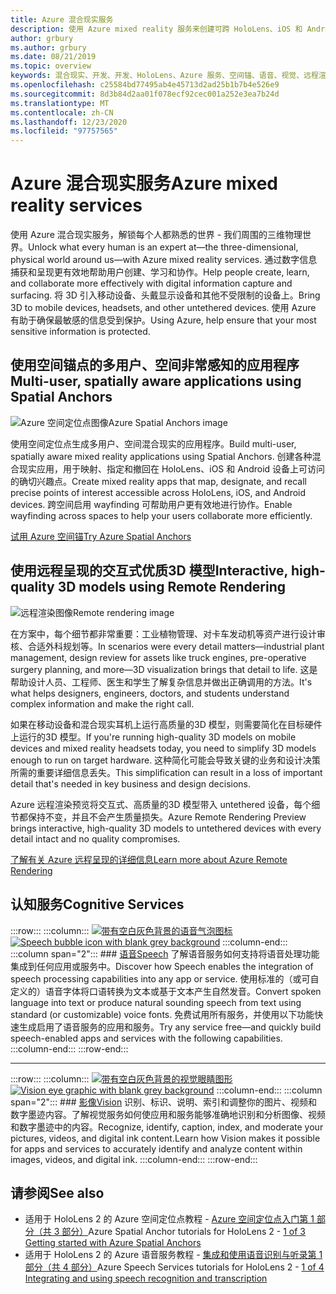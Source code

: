 ```yaml
---
title: Azure 混合现实服务
description: 使用 Azure mixed reality 服务来创建可跨 HoloLens、iOS 和 Android 设备访问的3D、多用户和空间感知的应用程序。
author: grbury
ms.author: grbury
ms.date: 08/21/2019
ms.topic: overview
keywords: 混合现实、开发、开发、HoloLens、Azure 服务、空间锚、语音、视觉、远程渲染
ms.openlocfilehash: c25584bd77495ab4e45713d2ad25b1b7b4e526e9
ms.sourcegitcommit: 8d3b84d2aa01f078ecf92cec001a252e3ea7b24d
ms.translationtype: MT
ms.contentlocale: zh-CN
ms.lasthandoff: 12/23/2020
ms.locfileid: "97757565"
---
```

# <a name="azure-mixed-reality-services"></a><span data-ttu-id="99871-104">Azure 混合现实服务</span><span class="sxs-lookup"><span data-stu-id="99871-104">Azure mixed reality services</span></span>
<span data-ttu-id="99871-105">使用 Azure 混合现实服务，解锁每个人都熟悉的世界 - 我们周围的三维物理世界。</span><span class="sxs-lookup"><span data-stu-id="99871-105">Unlock what every human is an expert at—the three-dimensional, physical world around us—with Azure mixed reality services.</span></span> <span data-ttu-id="99871-106">通过数字信息捕获和呈现更有效地帮助用户创建、学习和协作。</span><span class="sxs-lookup"><span data-stu-id="99871-106">Help people create, learn, and collaborate more effectively with digital information capture and surfacing.</span></span> <span data-ttu-id="99871-107">将 3D 引入移动设备、头戴显示设备和其他不受限制的设备上。</span><span class="sxs-lookup"><span data-stu-id="99871-107">Bring 3D to mobile devices, headsets, and other untethered devices.</span></span> <span data-ttu-id="99871-108">使用 Azure 有助于确保最敏感的信息受到保护。</span><span class="sxs-lookup"><span data-stu-id="99871-108">Using Azure, help ensure that your most sensitive information is protected.</span></span>

## <a name="multi-user-spatially-aware-applications-using-spatial-anchors"></a><span data-ttu-id="99871-109">使用空间锚点的多用户、空间非常感知的应用程序</span><span class="sxs-lookup"><span data-stu-id="99871-109">Multi-user, spatially aware applications using Spatial Anchors</span></span>

![ <span data-ttu-id="99871-110">Azure 空间定位点图像</span><span class="sxs-lookup"><span data-stu-id="99871-110">Azure Spatial Anchors image</span></span>](../design/images/AzureSpatialAnchors.jpg)

<span data-ttu-id="99871-111">使用空间定位点生成多用户、空间混合现实的应用程序。</span><span class="sxs-lookup"><span data-stu-id="99871-111">Build multi-user, spatially aware mixed reality applications using Spatial Anchors.</span></span> <span data-ttu-id="99871-112">创建各种混合现实应用，用于映射、指定和撤回在 HoloLens、iOS 和 Android 设备上可访问的确切兴趣点。</span><span class="sxs-lookup"><span data-stu-id="99871-112">Create mixed reality apps that map, designate, and recall precise points of interest accessible across HoloLens, iOS, and Android devices.</span></span> <span data-ttu-id="99871-113">跨空间启用 wayfinding 可帮助用户更有效地进行协作。</span><span class="sxs-lookup"><span data-stu-id="99871-113">Enable wayfinding across spaces to help your users collaborate more efficiently.</span></span>

[<span data-ttu-id="99871-114">试用 Azure 空间锚</span><span class="sxs-lookup"><span data-stu-id="99871-114">Try Azure Spatial Anchors</span></span>](https://docs.microsoft.com/azure/spatial-anchors)


## <a name="interactive-high-quality-3d-models-using-remote-rendering"></a><span data-ttu-id="99871-115">使用远程呈现的交互式优质3D 模型</span><span class="sxs-lookup"><span data-stu-id="99871-115">Interactive, high-quality 3D models using Remote Rendering</span></span>

![ <span data-ttu-id="99871-116">远程渲染图像</span><span class="sxs-lookup"><span data-stu-id="99871-116">Remote rendering image</span></span>](../design/images/RemoteRendering.jpg)

<span data-ttu-id="99871-117">在方案中，每个细节都非常重要：工业植物管理、对卡车发动机等资产进行设计审核、合适外科规划等。</span><span class="sxs-lookup"><span data-stu-id="99871-117">In scenarios were every detail matters—industrial plant management, design review for assets like truck engines, pre-operative surgery planning, and more—3D visualization brings that detail to life.</span></span> <span data-ttu-id="99871-118">这是帮助设计人员、工程师、医生和学生了解复杂信息并做出正确调用的方法。</span><span class="sxs-lookup"><span data-stu-id="99871-118">It's what helps designers, engineers, doctors, and students understand complex information and make the right call.</span></span>

<span data-ttu-id="99871-119">如果在移动设备和混合现实耳机上运行高质量的3D 模型，则需要简化在目标硬件上运行的3D 模型。</span><span class="sxs-lookup"><span data-stu-id="99871-119">If you're running high-quality 3D models on mobile devices and mixed reality headsets today, you need to simplify 3D models enough to run on target hardware.</span></span> <span data-ttu-id="99871-120">这种简化可能会导致关键的业务和设计决策所需的重要详细信息丢失。</span><span class="sxs-lookup"><span data-stu-id="99871-120">This simplification can result in a loss of important detail that's needed in key business and design decisions.</span></span>

<span data-ttu-id="99871-121">Azure 远程渲染预览将交互式、高质量的3D 模型带入 untethered 设备，每个细节都保持不变，并且不会产生质量损失。</span><span class="sxs-lookup"><span data-stu-id="99871-121">Azure Remote Rendering Preview brings interactive, high-quality 3D models to untethered devices with every detail intact and no quality compromises.</span></span>

[<span data-ttu-id="99871-122">了解有关 Azure 远程呈现的详细信息</span><span class="sxs-lookup"><span data-stu-id="99871-122">Learn more about Azure Remote Rendering</span></span>](https://azure.microsoft.com/services/remote-rendering)

## <a name="cognitive-services"></a><span data-ttu-id="99871-123">认知服务</span><span class="sxs-lookup"><span data-stu-id="99871-123">Cognitive Services</span></span>

:::row:::
    :::column:::
       <span data-ttu-id="99871-124">[![带有空白灰色背景的语音气泡图标](images/speech.jpg)](https://docs.microsoft.com/azure/cognitive-services/speech-service/)</span><span class="sxs-lookup"><span data-stu-id="99871-124">[![Speech bubble icon with blank grey background](images/speech.jpg)](https://docs.microsoft.com/azure/cognitive-services/speech-service/)</span></span>
    :::column-end:::
    :::column span="2":::
        ### <a name="speech"></a>[<span data-ttu-id="99871-125">语音</span><span class="sxs-lookup"><span data-stu-id="99871-125">Speech</span></span>](https://docs.microsoft.com/azure/cognitive-services/speech-service/)
        <span data-ttu-id="99871-126">了解语音服务如何支持将语音处理功能集成到任何应用或服务中。</span><span class="sxs-lookup"><span data-stu-id="99871-126">Discover how Speech enables the integration of speech processing capabilities into any app or service.</span></span> <span data-ttu-id="99871-127">使用标准的（或可自定义的）语音字体将口语转换为文本或基于文本产生自然发音。</span><span class="sxs-lookup"><span data-stu-id="99871-127">Convert spoken language into text or produce natural sounding speech from text using standard (or customizable) voice fonts.</span></span> <span data-ttu-id="99871-128">免费试用所有服务，并使用以下功能快速生成启用了语音服务的应用和服务。</span><span class="sxs-lookup"><span data-stu-id="99871-128">Try any service free—and quickly build speech-enabled apps and services with the following capabilities.</span></span>
    :::column-end:::
:::row-end:::

---

:::row:::
    :::column:::
       <span data-ttu-id="99871-129">[![带有空白灰色背景的视觉眼睛图形](images/vision.jpg)](https://docs.microsoft.com/azure/cognitive-services/computer-vision/)</span><span class="sxs-lookup"><span data-stu-id="99871-129">[![Vision eye graphic with blank grey background](images/vision.jpg)](https://docs.microsoft.com/azure/cognitive-services/computer-vision/)</span></span>
    :::column-end:::
    :::column span="2":::
        ### <a name="vision"></a>[<span data-ttu-id="99871-130">影像</span><span class="sxs-lookup"><span data-stu-id="99871-130">Vision</span></span>](https://docs.microsoft.com/azure/cognitive-services/computer-vision/)
        <span data-ttu-id="99871-131">识别、标识、说明、索引和调整你的图片、视频和数字墨迹内容。了解视觉服务如何使应用和服务能够准确地识别和分析图像、视频和数字墨迹中的内容。</span><span class="sxs-lookup"><span data-stu-id="99871-131">Recognize, identify, caption, index, and moderate your pictures, videos, and digital ink content.Learn how Vision makes it possible for apps and services to accurately identify and analyze content within images, videos, and digital ink.</span></span>
    :::column-end:::
:::row-end:::


## <a name="see-also"></a><span data-ttu-id="99871-132">请参阅</span><span class="sxs-lookup"><span data-stu-id="99871-132">See also</span></span>

* <span data-ttu-id="99871-133">适用于 HoloLens 2 的 Azure 空间定位点教程 - [Azure 空间定位点入门第 1 部分（共 3 部分）](../mrlearning-asa-ch1.md)</span><span class="sxs-lookup"><span data-stu-id="99871-133">Azure Spatial Anchor tutorials for HoloLens 2 - [1 of 3 Getting started with Azure Spatial Anchors](../mrlearning-asa-ch1.md)</span></span>
* <span data-ttu-id="99871-134">适用于 HoloLens 2 的 Azure 语音服务教程 - [集成和使用语音识别与听录第 1 部分（共 4 部分）](../develop/unity/tutorials/mrlearning-speechSDK-ch1.md)</span><span class="sxs-lookup"><span data-stu-id="99871-134">Azure Speech Services tutorials for HoloLens 2 - [1 of 4 Integrating and using speech recognition and transcription](../develop/unity/tutorials/mrlearning-speechSDK-ch1.md)</span></span>
